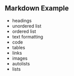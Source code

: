 ## Markdown Example

- headings
- unordered list
- ordered list
- text formatting
- code
- tables
- links
- images
- autolists
- lists
